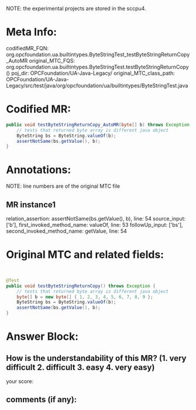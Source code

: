 NOTE: the experimental projects are stored in the sccpu4.

# Meta Info:
codifiedMR_FQN:
org.opcfoundation.ua.builtintypes.ByteStringTest_testByteStringReturnCopy_AutoMR
original_MTC_FQS:
org.opcfoundation.ua.builtintypes.ByteStringTest.testByteStringReturnCopy()
poj_dir:
OPCFoundation/UA-Java-Legacy/
original_MTC_class_path:
OPCFoundation/UA-Java-Legacy/src/test/java/org/opcfoundation/ua/builtintypes/ByteStringTest.java

# Codified MR:
```java
public void testByteStringReturnCopy_AutoMR(byte[] b) throws Exception {
    // tests that returned byte array is different java object
    ByteString bs = ByteString.valueOf(b);
    assertNotSame(bs.getValue(), b);
}
```

# Annotations:
NOTE: line numbers are of the original MTC file
## MR instance1
relation_assertion: assertNotSame(bs.getValue(), b), line: 54 
source_input: ['b'], first_invoked_method_name: valueOf, line: 53 
followUp_input: ['bs'], second_invoked_method_name: getValue, line: 54 


# Original MTC and related fields:
```java


@Test
public void testByteStringReturnCopy() throws Exception {
    // tests that returned byte array is different java object
    byte[] b = new byte[] { 1, 2, 3, 4, 5, 6, 7, 8, 9 };
    ByteString bs = ByteString.valueOf(b);
    assertNotSame(bs.getValue(), b);
}

```


# Answer Block: 
## How is the understandability of this MR? (1. very difficult 2. difficult 3. easy 4. very easy)
your score: 
## comments (if any): 
```txt

```
